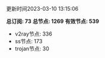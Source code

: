 更新时间2023-03-10 13:15:06

**总订阅: 73**
**总节点: 1269**
**有效节点: 539**
- v2ray节点: 336
- ss节点: 173
- trojan节点: 30
